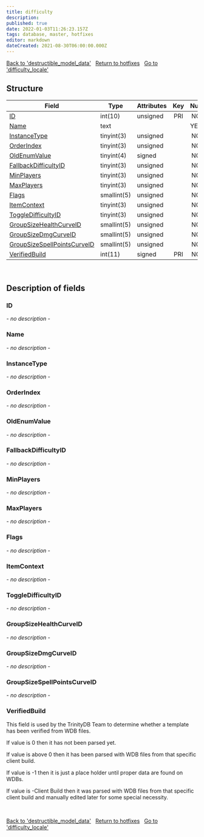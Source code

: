 ```yaml
---
title: difficulty
description: 
published: true
date: 2022-01-03T11:26:23.157Z
tags: database, master, hotfixes
editor: markdown
dateCreated: 2021-08-30T06:00:00.000Z
---
```


<a href="https://trinitycore.info/en/database/master/hotfixes/destructible_model_data" class="mt-5 v-btn v-btn--depressed v-btn--flat v-btn--outlined theme--light v-size--default darkblue--text text--lighten-3"><span class="v-btn__content"><i aria-hidden="true" class="v-icon notranslate v-icon--left mdi mdi-arrow-left theme--light"></i><span>Back to 'destructible_model_data'</span></span></a>&nbsp;&nbsp;&nbsp;<a href="https://trinitycore.info/en/database/master/hotfixes/home" class="mt-5 v-btn v-btn--depressed v-btn--flat v-btn--outlined theme--light v-size--default darkblue--text text--lighten-3"><span class="v-btn__content"><i aria-hidden="true" class="v-icon notranslate v-icon--left mdi mdi-home-outline theme--light"></i><span>Return to hotfixes</span></span></a>&nbsp;&nbsp;&nbsp;<a href="https://trinitycore.info/en/database/master/hotfixes/difficulty_locale" class="mt-5 v-btn v-btn--depressed v-btn--flat v-btn--outlined theme--light v-size--default darkblue--text text--lighten-3"><span class="v-btn__content"><span>Go to 'difficulty_locale'</span><i aria-hidden="true" class="v-icon notranslate v-icon--right mdi mdi-arrow-right theme--light"></i></span></a>

## Structure

| Field | Type | Attributes | Key | Null | Default | Extra | Comment |
| --- | --- | --- | :---: | :---: | --- | --- | --- |
| [ID](#id) | int(10) | unsigned | PRI | NO | 0 |  |  |
| [Name](#name) | text |  |  | YES | NULL |  |  |
| [InstanceType](#instancetype) | tinyint(3) | unsigned |  | NO | 0 |  |  |
| [OrderIndex](#orderindex) | tinyint(3) | unsigned |  | NO | 0 |  |  |
| [OldEnumValue](#oldenumvalue) | tinyint(4) | signed |  | NO | 0 |  |  |
| [FallbackDifficultyID](#fallbackdifficultyid) | tinyint(3) | unsigned |  | NO | 0 |  |  |
| [MinPlayers](#minplayers) | tinyint(3) | unsigned |  | NO | 0 |  |  |
| [MaxPlayers](#maxplayers) | tinyint(3) | unsigned |  | NO | 0 |  |  |
| [Flags](#flags) | smallint(5) | unsigned |  | NO | 0 |  |  |
| [ItemContext](#itemcontext) | tinyint(3) | unsigned |  | NO | 0 |  |  |
| [ToggleDifficultyID](#toggledifficultyid) | tinyint(3) | unsigned |  | NO | 0 |  |  |
| [GroupSizeHealthCurveID](#groupsizehealthcurveid) | smallint(5) | unsigned |  | NO | 0 |  |  |
| [GroupSizeDmgCurveID](#groupsizedmgcurveid) | smallint(5) | unsigned |  | NO | 0 |  |  |
| [GroupSizeSpellPointsCurveID](#groupsizespellpointscurveid) | smallint(5) | unsigned |  | NO | 0 |  |  |
| [VerifiedBuild](#verifiedbuild) | int(11) | signed | PRI | NO | 0 |  |  |
&nbsp;
## Description of fields

### ID
*- no description -*
&nbsp;

### Name
*- no description -*
&nbsp;

### InstanceType
*- no description -*
&nbsp;

### OrderIndex
*- no description -*
&nbsp;

### OldEnumValue
*- no description -*
&nbsp;

### FallbackDifficultyID
*- no description -*
&nbsp;

### MinPlayers
*- no description -*
&nbsp;

### MaxPlayers
*- no description -*
&nbsp;

### Flags
*- no description -*
&nbsp;

### ItemContext
*- no description -*
&nbsp;

### ToggleDifficultyID
*- no description -*
&nbsp;

### GroupSizeHealthCurveID
*- no description -*
&nbsp;

### GroupSizeDmgCurveID
*- no description -*
&nbsp;

### GroupSizeSpellPointsCurveID
*- no description -*
&nbsp;

### VerifiedBuild
This field is used by the TrinityDB Team to determine whether a template has been verified from WDB files.

If value is 0 then it has not been parsed yet.

If value is above 0 then it has been parsed with WDB files from that specific client build.

If value is -1 then it is just a place holder until proper data are found on WDBs.

If value is -Client Build then it was parsed with WDB files from that specific client build and manually edited later for some special necessity.

&nbsp;

<a href="https://trinitycore.info/en/database/master/hotfixes/destructible_model_data" class="mt-5 v-btn v-btn--depressed v-btn--flat v-btn--outlined theme--light v-size--default darkblue--text text--lighten-3"><span class="v-btn__content"><i aria-hidden="true" class="v-icon notranslate v-icon--left mdi mdi-arrow-left theme--light"></i><span>Back to 'destructible_model_data'</span></span></a>&nbsp;&nbsp;&nbsp;<a href="https://trinitycore.info/en/database/master/hotfixes/home" class="mt-5 v-btn v-btn--depressed v-btn--flat v-btn--outlined theme--light v-size--default darkblue--text text--lighten-3"><span class="v-btn__content"><i aria-hidden="true" class="v-icon notranslate v-icon--left mdi mdi-home-outline theme--light"></i><span>Return to hotfixes</span></span></a>&nbsp;&nbsp;&nbsp;<a href="https://trinitycore.info/en/database/master/hotfixes/difficulty_locale" class="mt-5 v-btn v-btn--depressed v-btn--flat v-btn--outlined theme--light v-size--default darkblue--text text--lighten-3"><span class="v-btn__content"><span>Go to 'difficulty_locale'</span><i aria-hidden="true" class="v-icon notranslate v-icon--right mdi mdi-arrow-right theme--light"></i></span></a>

